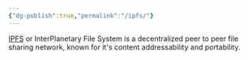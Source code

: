 ```yaml
---
{"dg-publish":true,"permalink":"/ipfs/"}
---
```



[IPFS](https://ipfs.tech) or InterPlanetary File System is a decentralized peer to peer file sharing network, known for it's content addressability and portability. 